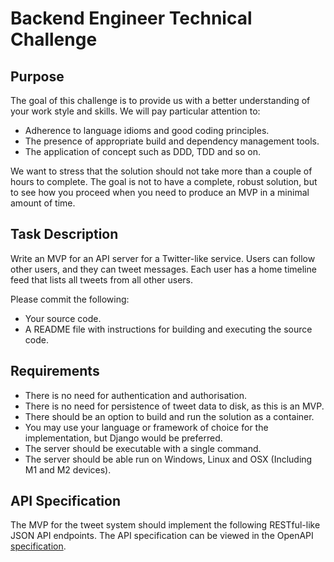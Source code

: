 # Backend Engineer Technical Challenge

## Purpose

The goal of this challenge is to provide us with a better understanding of your work style and skills. We will pay particular attention to:

- Adherence to language idioms and good coding principles.
- The presence of appropriate build and dependency management tools.
- The application of concept such as DDD, TDD and so on.

We want to stress that the solution should not take more than a couple of hours to complete. The goal is not to have a complete, robust solution, but to see how you proceed when you need to produce an MVP in a minimal amount of time. 

## Task Description

Write an MVP for an API server for a Twitter-like service. Users can follow other users, and they can tweet messages. Each user has a home timeline feed that lists all tweets from all other users.

Please commit the following:

- Your source code.
- A README file with instructions for building and executing the source code. 

## Requirements

- There is no need for authentication and authorisation.
- There is no need for persistence of tweet data to disk, as this is an MVP.
- There should be an option to build and run the solution as a container.
- You may use your language or framework of choice for the implementation, but Django would be preferred.
- The server should be executable with a single command.
- The server should be able run on Windows, Linux and OSX (Including M1 and M2 devices). 

## API Specification

The MVP for the tweet system should implement the following RESTful-like JSON API endpoints. The API specification can be viewed in the OpenAPI [specification](tweetlike.yml).

